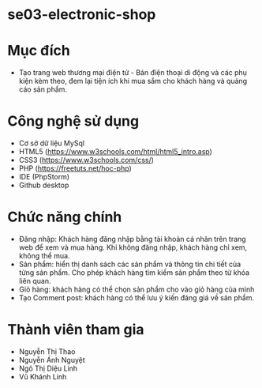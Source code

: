 # se03-electronic-shop

# Mục đích
- Tạo trang web thương mại điện tử - Bán điện thoại di động và các phụ kiện kèm theo, đem lại tiện ích khi mua sắm cho khách hàng và quảng cáo sản phẩm.

# Công nghệ sử dụng
- Cơ sở dữ liệu MySql
- HTML5 (https://www.w3schools.com/html/html5_intro.asp)
- CSS3 (https://www.w3schools.com/css/)
- PHP (https://freetuts.net/hoc-php)
- IDE (PhpStorm)
- Github desktop

# Chức năng chính
- Đăng nhập: Khách hàng đăng nhập bằng tài khoản cá nhân trên trang web để xem và mua hàng. Khi không đăng nhập, khách hàng chỉ xem, không thể mua.
- Sản phẩm: hiển thị danh sách các sản phẩm và thông tin chi tiết của từng sản phẩm. Cho phép khách hàng tìm kiếm sản phẩm theo từ khóa liên quan.
- Giỏ hàng: khách hàng có thể chọn sản phẩm cho vào giỏ hàng của mình
- Tạo Comment post: khách hàng có thể lưu ý kiến đáng giá về sản phẩm.

# Thành viên tham gia
- Nguyễn Thị Thao
- Nguyễn Ánh Nguyệt
- Ngô Thị Diệu Linh
- Vũ Khánh Linh
